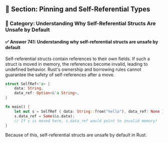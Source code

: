 ## 📘 Section: Pinning and Self-Referential Types
### 🔹 Category: Understanding Why Self-Referential Structs Are Unsafe by Default
#### ✅ Answer 741: Understanding why self-referential structs are unsafe by default

Self-referential structs contain references to their own fields. If such a struct is moved in memory, the references become invalid, leading to undefined behavior. Rust's ownership and borrowing rules cannot guarantee the safety of self-references after a move.

```rust
struct SelfRef<'a> {
    data: String,
    data_ref: Option<&'a String>,
}

fn main() {
    let mut s = SelfRef { data: String::from("hello"), data_ref: None };
    s.data_ref = Some(&s.data);
    // If s is moved here, s.data_ref would point to invalid memory!
}
```

Because of this, self-referential structs are unsafe by default in Rust.
